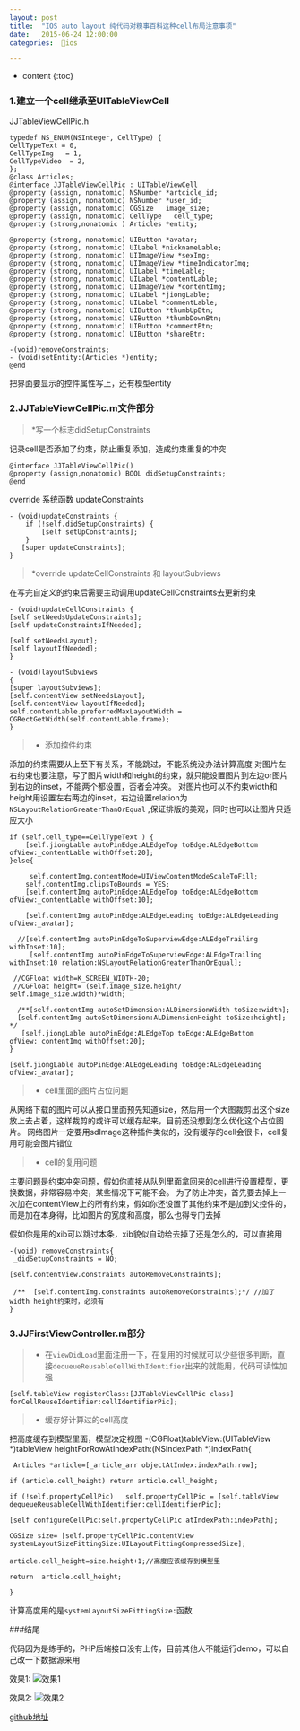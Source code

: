 ```yaml
---
layout: post
title:  "IOS auto layout 纯代码对糗事百科这种cell布局注意事项"
date:   2015-06-24 12:00:00
categories:  🍎ios

---
```


* content
{:toc}

### 1.建立一个cell继承至UITableViewCell
JJTableViewCellPic.h 

    typedef NS_ENUM(NSInteger, CellType) {
    CellTypeText = 0,
    CellTypeImg   = 1,
    CellTypeVideo  = 2,
    };
    @class Articles;
    @interface JJTableViewCellPic : UITableViewCell
    @property (assign, nonatomic) NSNumber *artcicle_id;
    @property (assign, nonatomic) NSNumber *user_id;
    @property (assign, nonatomic) CGSize   image_size;
    @property (assign, nonatomic) CellType   cell_type;
    @property (strong,nonatomic ) Articles *entity;

    @property (strong, nonatomic) UIButton *avatar;
    @property (strong, nonatomic) UILabel *nicknameLable;
    @property (strong, nonatomic) UIImageView *sexImg;
    @property (strong, nonatomic) UIImageView *timeIndicatorImg;
    @property (strong, nonatomic) UILabel *timeLable;
    @property (strong, nonatomic) UILabel *contentLable;
    @property (strong, nonatomic) UIImageView *contentImg;
    @property (strong, nonatomic) UILabel *jiongLable;
    @property (strong, nonatomic) UILabel *commentLable;
    @property (strong, nonatomic) UIButton *thumbUpBtn;
    @property (strong, nonatomic) UIButton *thumbDownBtn;
    @property (strong, nonatomic) UIButton *commentBtn;
    @property (strong, nonatomic) UIButton *shareBtn;

    -(void)removeConstraints;
    - (void)setEntity:(Articles *)entity;
    @end

把界面要显示的控件属性写上，还有模型entity

### 2.JJTableViewCellPic.m文件部分

>*写一个标志didSetupConstraints

记录cell是否添加了约束，防止重复添加，造成约束重复的冲突

    @interface JJTableViewCellPic()
    @property (assign,nonatomic) BOOL didSetupConstraints;
    @end

override 系统函数 updateConstraints

    - (void)updateConstraints {
        if (!self.didSetupConstraints) {
            [self setUpConstraints];
        }
       [super updateConstraints];
    }

>*override updateCellConstraints 和 layoutSubviews

在写完自定义的约束后需要主动调用updateCellConstraints去更新约束

    - (void)updateCellConstraints {
    [self setNeedsUpdateConstraints];
    [self updateConstraintsIfNeeded];
    
    [self setNeedsLayout];
    [self layoutIfNeeded];
    }

    - (void)layoutSubviews
    {
    [super layoutSubviews];
    [self.contentView setNeedsLayout];
    [self.contentView layoutIfNeeded];
    self.contentLable.preferredMaxLayoutWidth = CGRectGetWidth(self.contentLable.frame);
    }

>* 添加控件约束

添加的约束需要从上至下有关系，不能跳过，不能系统没办法计算高度
对图片左右约束也要注意，写了图片width和height的约束，就只能设置图片到左边or图片到右边的inset，不能两个都设置，否者会冲突。
对图片也可以不约束width和height用设置左右两边的inset，右边设置relation为`NSLayoutRelationGreaterThanOrEqual` ,保证排版的美观，同时也可以让图片只适应大小

    if (self.cell_type==CellTypeText ) {
        [self.jiongLable autoPinEdge:ALEdgeTop toEdge:ALEdgeBottom ofView:_contentLable withOffset:20];
    }else{
     
         self.contentImg.contentMode=UIViewContentModeScaleToFill;
        self.contentImg.clipsToBounds = YES;
        [self.contentImg autoPinEdge:ALEdgeTop toEdge:ALEdgeBottom ofView:_contentLable withOffset:10];
        
        [self.contentImg autoPinEdge:ALEdgeLeading toEdge:ALEdgeLeading ofView:_avatar];
    
      //[self.contentImg autoPinEdgeToSuperviewEdge:ALEdgeTrailing withInset:10];
         [self.contentImg autoPinEdgeToSuperviewEdge:ALEdgeTrailing withInset:10 relation:NSLayoutRelationGreaterThanOrEqual];
     
     //CGFloat width=K_SCREEN_WIDTH-20;
     //CGFloat height= (self.image_size.height/ self.image_size.width)*width;
        
      /**[self.contentImg autoSetDimension:ALDimensionWidth toSize:width];
      [self.contentImg autoSetDimension:ALDimensionHeight toSize:height];
    */
       [self.jiongLable autoPinEdge:ALEdgeTop toEdge:ALEdgeBottom ofView:_contentImg withOffset:20];
    }
    
    [self.jiongLable autoPinEdge:ALEdgeLeading toEdge:ALEdgeLeading ofView:_avatar];

>* cell里面的图片占位问题

从网络下载的图片可以从接口里面预先知道size，然后用一个大图裁剪出这个size放上去占着，这样裁剪的或许可以缓存起来，目前还没想到怎么优化这个占位图片。
网络图片一定要用sdImage这种插件类似的，没有缓存的cell会很卡，cell复用可能会图片错位

>* cell的复用问题

主要问题是约束冲突问题，假如你直接从队列里面拿回来的cell进行设置模型，更换数据，非常容易冲突，某些情况下可能不会。
为了防止冲突，首先要去掉上一次加在contentView上的所有约束，假如你还设置了其他约束不是加到父控件的，而是加在本身得，比如图片的宽度和高度，那么也得专门去掉

假如你是用的xib可以跳过本条，xib貌似自动给去掉了还是怎么的，可以直接用

    -(void) removeConstraints{
     _didSetupConstraints = NO;
    
    [self.contentView.constraints autoRemoveConstraints];
    
     /**  [self.contentImg.constraints autoRemoveConstraints];*/ //加了width height约束时，必须有
    }

### 3.JJFirstViewController.m部分
>* 在`viewDidLoad`里面注册一下，在复用的时候就可以少些很多判断，直接`dequeueReusableCellWithIdentifier`出来的就能用，代码可读性加强

    [self.tableView registerClass:[JJTableViewCellPic class] forCellReuseIdentifier:cellIdentifierPic];

>* 缓存好计算过的cell高度

把高度缓存到模型里面，模型决定视图
    -(CGFloat)tableView:(UITableView *)tableView heightForRowAtIndexPath:(NSIndexPath *)indexPath{

     Articles *article=[_article_arr objectAtIndex:indexPath.row];
   
    if (article.cell_height) return article.cell_height;
    
    if (!self.propertyCellPic)   self.propertyCellPic = [self.tableView dequeueReusableCellWithIdentifier:cellIdentifierPic];
    
    [self configureCellPic:self.propertyCellPic atIndexPath:indexPath];
    
    CGSize size= [self.propertyCellPic.contentView systemLayoutSizeFittingSize:UILayoutFittingCompressedSize];
    
    article.cell_height=size.height+1;//高度应该缓存到模型里
    
    return  article.cell_height;

    }

计算高度用的是`systemLayoutSizeFittingSize:`函数



###结尾

代码因为是练手的，PHP后端接口没有上传，目前其他人不能运行demo，可以自己改一下数据源来用

效果1:
![效果1](/static/img/444.gif)

效果2:
![效果2](/static/img/555.gif)

[github地址](https://github.com/jeffdeng/jiongjiongyoushen)





